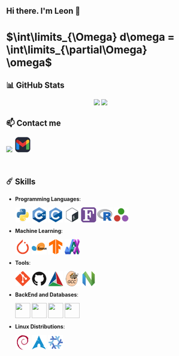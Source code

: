 ## Hi there. I'm Leon 👋


# $\int\limits_{\Omega} d\omega = \int\limits_{\partial\Omega} \omega$


## 📊 GitHub Stats   
   <p align="center">
      <img height="200px" src="https://github-readme-stats-five-tau-82.vercel.app/api?username=LMBarboza&show_icons=true&theme=dracula&include_all_commits=true" />
      <img height="200px" src="https://github-readme-stats-five-tau-82.vercel.app/api/top-langs/?username=LMBarboza&layout=donut&theme=dracula&langs_count=6" />
   </p>

## 📫 Contact me
<p align="left">
    <a href="https://www.linkedin.com/in/leon-barboza-47a315256/" alt="GitHub Repositories" target="_blank">
    <img src="https://skillicons.dev/icons?i=linkedin" height="40" /></a>
    <a href="mailto:leon.uchoa@gmail.com" alt="Gmail">
    <img src="https://raw.githubusercontent.com/CleverGnd/skill-icons-news/77bb52e7ed724e437c488792dfa94146f6d48f11/icons/Gmail-Dark.svg" height="40"/></a></p>
<br>

## ☄️ Skills
- **Programming Languages**:

     <img align="center" height="40" width="40" src="https://raw.githubusercontent.com/devicons/devicon/master/icons/python/python-original.svg">
     <img align="center" height="40" width="40" src="https://raw.githubusercontent.com/devicons/devicon/master/icons/cplusplus/cplusplus-original.svg">
     <img align="center" height="40" width="40" src="https://raw.githubusercontent.com/devicons/devicon/master/icons/c/c-original.svg">
     <img align="center" height="40" width="40" src="https://raw.githubusercontent.com/devicons/devicon/master/icons/bash/bash-original.svg">
     <img align="center" height="40" width="40" src="https://raw.githubusercontent.com/devicons/devicon/master/icons/fortran/fortran-original.svg">
     <img align="center" height="40" width="40" src="https://raw.githubusercontent.com/devicons/devicon/master/icons/r/r-original.svg">
     <img align="center" height="40" width="40" src="https://raw.githubusercontent.com/devicons/devicon/master/icons/julia/julia-original.svg">

- **Machine Learning**:

     <img align="center" height="40" width="40" src="https://raw.githubusercontent.com/devicons/devicon/master/icons/pytorch/pytorch-original.svg">
     <img align="center" height="40" width="40" src="https://raw.githubusercontent.com/devicons/devicon/master/icons/scikitlearn/scikitlearn-original.svg">
     <img align="center" height="40" width="40" src="https://raw.githubusercontent.com/devicons/devicon/master/icons/tensorflow/tensorflow-original.svg">
     <img align="center" height="40" width="40" src="https://raw.githubusercontent.com/google/jax/main/images/jax_logo.svg">

- **Tools**:

     <img align="center" height="40" width="40" src="https://raw.githubusercontent.com/devicons/devicon/master/icons/git/git-original.svg">
     <img align="center" height="40" width="40" src="https://raw.githubusercontent.com/devicons/devicon/master/icons/github/github-original.svg">
     <img align="center" height="40" width="40" src="https://raw.githubusercontent.com/devicons/devicon/master/icons/cmake/cmake-original.svg">
     <img align="center" height="40" width="40" src="https://raw.githubusercontent.com/devicons/devicon/master/icons/gcc/gcc-original.svg">
     <img align="center" height="40" width="40" src="https://raw.githubusercontent.com/devicons/devicon/master/icons/neovim/neovim-original.svg">      

- **BackEnd and Databases**:

     <img align="center" height="40" width="40" src="https://cdn.jsdelivr.net/gh/devicons/devicon/icons/docker/docker-plain.svg" />
     <img align="center" height="40" width="40" src="https://cdn.jsdelivr.net/gh/devicons/devicon/icons/fastapi/fastapi-original.svg" />
     <img align="center" height="40" width="40" src="https://cdn.jsdelivr.net/gh/devicons/devicon/icons/sqlalchemy/sqlalchemy-original.svg" />
     <img align="center" height="40" width="40" src="https://cdn.jsdelivr.net/gh/devicons/devicon/icons/microsoftsqlserver/microsoftsqlserver-original.svg" />

- **Linux Distributions**:
     
     <img align="center" height="40" width="40" src="https://raw.githubusercontent.com/devicons/devicon/master/icons/debian/debian-original.svg">
     <img align="center" height="40" width="40" src="https://raw.githubusercontent.com/devicons/devicon/master/icons/archlinux/archlinux-original.svg">
     <img align="center" height="40" width="40" src="https://raw.githubusercontent.com/devicons/devicon/master/icons/nixos/nixos-original.svg">

